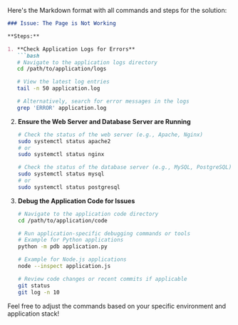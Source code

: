 Here's the Markdown format with all commands and steps for the solution:

```markdown
### Issue: The Page is Not Working

**Steps:**

1. **Check Application Logs for Errors**
   ```bash
   # Navigate to the application logs directory
   cd /path/to/application/logs

   # View the latest log entries
   tail -n 50 application.log

   # Alternatively, search for error messages in the logs
   grep 'ERROR' application.log
   ```

2. **Ensure the Web Server and Database Server are Running**
   ```bash
   # Check the status of the web server (e.g., Apache, Nginx)
   sudo systemctl status apache2
   # or
   sudo systemctl status nginx

   # Check the status of the database server (e.g., MySQL, PostgreSQL)
   sudo systemctl status mysql
   # or
   sudo systemctl status postgresql
   ```

3. **Debug the Application Code for Issues**
   ```bash
   # Navigate to the application code directory
   cd /path/to/application/code

   # Run application-specific debugging commands or tools
   # Example for Python applications
   python -m pdb application.py

   # Example for Node.js applications
   node --inspect application.js

   # Review code changes or recent commits if applicable
   git status
   git log -n 10
   ```

Feel free to adjust the commands based on your specific environment and application stack!
